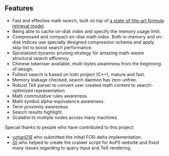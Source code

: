 ## Features
* Fast and effective math search, built on top of [a state-of-the-art formula retrieval model](http://ecir2019.org/best-paper-awards).
* Being able to cache on-disk index and specify the memory usage limit.
* Compressed and compact on-disk math index. Both in-memory and on-disk indices use specially designed compression schema and apply skip-list to boost search performance.
* Spceialized dynamic pruning strategy for amazing math-aware structural search efficency.
* Chinese tokeniser available, multi-bytes awareness from the beginning of design.
* Fulltext search is based on Indri project (C++), mature and fast.
* Memory leakage checked, search daemon has zero unfree.
* Robust TeX parser to convert user created math content to search-optimized representation.
* Math commutative rules awareness.
* Math symbol alpha-equivalence awareness.
* Term proximity awareness.
* Search results highlight.
* Scalable to multiple nodes across many machines.

Special thanks to people who have contributed to this project:
* [yzhan018](https://github.com/yzhan018) who submitted the initial FOR-delta implementation.
* [Sil](https://github.com/TheSil) who helped to create the cralwer script for AoPS website and fixed many issues regarding to query input and TeX rendering.

